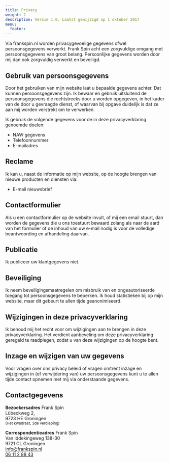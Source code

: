 ```yaml
---
title: Privacy
weight: 2
description: Versie 1.0. Laatst gewijzigd op 1 oktober 2017
menu:
  footer:
---
```


<p class="m3-b">Via frankspin.nl worden privacygevoelige gegevens ofwel persoonsgegevens verwerkt. Frank Spin acht een zorgvuldige omgang met persoonsgegevens van groot belang. Persoonlijke gegevens worden door mij dan ook zorgvuldig verwerkt en beveiligd.</p>

<h2 class="f2 m1-b">Gebruik van persoonsgegevens</h2>

<p class="m3-b">Door het gebruiken van mijn website laat u bepaalde gegevens achter. Dat kunnen persoonsgegevens zijn. Ik bewaar en gebruik uitsluitend de persoonsgegevens die rechtstreeks door u worden opgegeven, in het kader van de door u gevraagde dienst, of waarvan bij opgave duidelijk is dat ze aan mij worden verstrekt om te verwerken.</p>

<p>Ik gebruik de volgende gegevens voor de in deze privacyverklaring genoemde doelen:</p>

<ul class="m3-b list-v">
  <li>NAW gegevens</li>
  <li>Telefoonnummer</li>
  <li>E-mailadres</li>
</ul>

<h2 class="f2 m1-b">Reclame</h2>

<p class="m3-b">Ik kan u, naast de informatie op mijn website, op de hoogte brengen van nieuwe producten en diensten via: </p>
<ul class="m3-b list-v">
  <li>E-mail nieuwsbrief</li>
</ul>

<h2 class="f2 m1-b">Contactformulier</h2>
<p class="m3-b">Als u een contactformulier op de website invult, of mij een email stuurt, dan worden de gegevens die u ons toestuurt bewaard zolang als naar de aard van het formulier of de inhoud van uw e-mail nodig is voor de volledige beantwoording en afhandeling daarvan.  </p>


<h2 class="f2 m1-b">Publicatie </h2>
<p class="m3-b">Ik publiceer uw klantgegevens niet.</p>


<h2 class="f2 m1-b">Beveiliging</h2>
<p class="m3-b">Ik neem beveiligingsmaatregelen om misbruik van en ongeautoriseerde toegang tot persoonsgegevens te beperken. Ik houd statistieken bij op mijn website, maar dit gebeurt te allen tijde geanonimiseerd.</p>

<h2 class="f2 m1-b">Wijzigingen in deze privacyverklaring </h2>
<p class="m3-b">Ik behoud mij het recht voor om wijzigingen aan te brengen in deze privacyverklaring. Het verdient aanbeveling om deze privacyverklaring geregeld te raadplegen, zodat u van deze wijzigingen op de hoogte bent.</p>

<h2 class="f2 m1-b">Inzage en wijzigen van uw gegevens</h2>
<p class="m3-b">Voor vragen over ons privacy beleid of vragen omtrent inzage en wijzigingen in (of verwijdering van) uw persoonsgegevens kunt u te allen tijde contact opnemen met mij via onderstaande gegevens.</p>


<h2 class="f2 m1-b">Contactgegevens</h2>
<p class="m3-b">
<strong class="block f5">Bezoekersadres</strong>
Frank Spin<br>
Lübeckweg 2, <br>
9723 HE Groningen<br>
<small>(Het kwadraat, 3de verdieping)</small></p>

<p>
<strong class="block f5">Correspondentieadres</strong>
Frank Spin<br>
Van iddekingeweg 138-30 <br>
9721 CL Groningen<br>
<a href="mailto:info@frankspin.nl">info@frankspin.nl</a><br>
<a href="tel:+31611728843">06 11 2 88 43</a>
</p>
